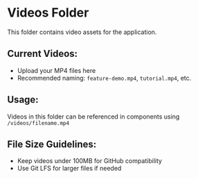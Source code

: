 # Videos Folder

This folder contains video assets for the application.

## Current Videos:
- Upload your MP4 files here
- Recommended naming: `feature-demo.mp4`, `tutorial.mp4`, etc.

## Usage:
Videos in this folder can be referenced in components using `/videos/filename.mp4`

## File Size Guidelines:
- Keep videos under 100MB for GitHub compatibility
- Use Git LFS for larger files if needed